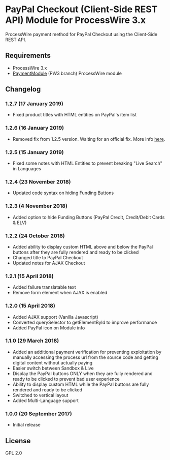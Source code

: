 # PayPal Checkout (Client-Side REST API) Module for ProcessWire 3.x

ProcessWire payment method for PayPal Checkout using the Client-Side REST API.

## Requirements

- ProcessWire 3.x
- [PaymentModule](https://github.com/apeisa/PaymentModule/tree/PW3) (PW3 branch) ProcessWire module

## Changelog

### 1.2.7 (17 January 2019)

- Fixed product titles with HTML entities on PayPal's item list

### 1.2.6 (16 January 2019)

- Removed fix from 1.2.5 version. Waiting for an official fix. More info [here](https://github.com/processwire/processwire-issues/issues/126).

### 1.2.5 (15 January 2019)

- Fixed some notes with HTML Entities to prevent breaking "Live Search" in Languages

### 1.2.4 (23 November 2018)

- Updated code syntax on hiding Funding Buttons

### 1.2.3 (4 November 2018)

- Added option to hide Funding Buttons (PayPal Credit, Credit/Debit Cards & ELV)

### 1.2.2 (24 October 2018)

- Added ability to display custom HTML above and below the PayPal buttons after they are fully rendered and ready to be clicked
- Changed title to PayPal Checkout
- Updated notes for AJAX Checkout

### 1.2.1 (15 April 2018)

- Added failure translatable text
- Remove form element when AJAX is enabled

### 1.2.0 (15 April 2018)

- Added AJAX support (Vanilla Javascript)
- Converted querySelector to getElementById to improve performance
- Added PayPal icon on Module info

### 1.1.0 (29 March 2018)

- Added an additional payment verification for preventing exploitation by manually accessing the process url from the source code and getting digital content without actually paying
- Easier switch between Sandbox & Live
- Display the PayPal buttons ONLY when they are fully rendered and ready to be clicked to prevent bad user experience
- Ability to display custom HTML while the PayPal buttons are fully rendered and ready to be clicked
- Switched to vertical layout
- Added Multi-Language support

### 1.0.0 (20 September 2017)

- Initial release

## License

GPL 2.0
